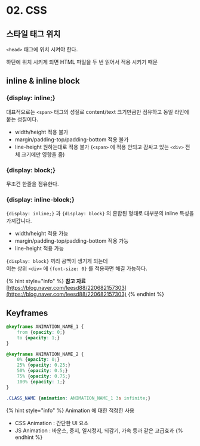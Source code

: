 # 02. CSS

## 스타일 태그 위치 

`<head>` 태그에 위치 시켜야 한다.

하단에 위치 시키게 되면 HTML 파일을 두 번 읽어서 적용 시키기 때문

## inline & inline block

### {display: inline;}

대표적으로는 `<span>` 태그의 성질로 content/text 크기만큼만 점유하고 동일 라인에 붙는 성질이다.

* width/height 적용 불가 
* margin/padding-top/padding-bottom 적용 불가 
* line-height 원하는대로 적용 불가 \(`<span>` 에 적용 안되고 감싸고 있는  `<div>` 전체 크기에만 영향을 줌\)

### {display: block;}

무조건 한줄을 점유한다.

### {display: inline-block;}

`{display: inline;}` 과 `{display: block}` 의 혼합된 형태로 대부분의 inline 특성을 가져갑니다.

* width/height 적용 가능
* margin/padding-top/padding-bottom 적용 가능
* line-height 적용 가능

`{display: block}` 끼리 공백이 생기게 되는데   
이는 상위 `<div>` 에 `{font-size: 0}` 를 적용하면 해결 가능하다.

{% hint style="info" %}
**참고 자료**   
[https://blog.naver.com/leesd88/220682157303](https://blog.naver.com/leesd88/220682157303)
{% endhint %}

## Keyframes

```css
@keyframes ANIMATION_NAME_1 {
    from {opacity: 0;}
    to {opacity: 1;}
}

@keyframes ANIMATION_NAME_2 {
    0% {opacity: 0;}
    25% {opacity: 0.25;}
    50% {opacity: 0.5;}
    75% {opacity: 0.75;}
    100% {opacity: 1;}
}

.CLASS_NAME {animation: ANIMATION_NAME_1 3s infinite;}
```

{% hint style="info" %}
Animation 에 대한 적정한 사용

* CSS Animation : 간단한 UI 요소
* JS Animation : 바운스, 중지, 일시정지, 되감기, 가속 등과 같은 고급효과
{% endhint %}



